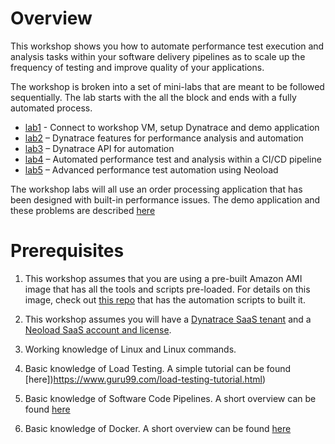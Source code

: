 # Overview

This workshop shows you how to automate performance test execution and analysis tasks within your software delivery pipelines as to scale up the frequency of testing and improve quality of your applications.

The workshop is broken into a set of mini-labs that are meant to be followed sequentially. The lab starts with the all the block and ends with a fully automated process.

* [lab1](./lab1/README.md) - Connect to workshop VM, setup Dynatrace and demo application 
* [lab2](./lab2/README.md) – Dynatrace features for performance analysis and automation
* [lab3](./lab3/README.md) – Dynatrace API for automation
* [lab4](./lab4/README.md) – Automated performance test and analysis within a CI/CD pipeline 
* [lab5](./lab5/README.md) – Advanced performance test automation using Neoload

The workshop labs will all use an order processing application that has been designed with built-in performance issues.  The demo application and these problems are described [here](APPLICATION.md)

# Prerequisites

1. This workshop assumes that you are using a pre-built Amazon AMI image that has all the tools and scripts pre-loaded. For details on this image, check out [this repo](https://github.com/dynatrace-neoload-perf-workshop-infra/infra-tooling) that has the automation scripts to built it.

1. This workshop assumes you will have a [Dynatrace SaaS tenant](https://www.dynatrace.com/trial/) and a [Neoload SaaS account and license](https://www.neotys.com/).

1. Working knowledge of Linux and Linux commands.

1. Basic knowledge of Load Testing. A simple tutorial can be found [here])https://www.guru99.com/load-testing-tutorial.html)

1. Basic knowledge of Software Code Pipelines. A short overview can be found [here](https://semaphoreci.com/blog/cicd-pipeline)

1. Basic knowledge of Docker. A short overview can be found [here](https://itnext.io/docker-101-fundamentals-the-dockerfile-b33b59d0f14b)
